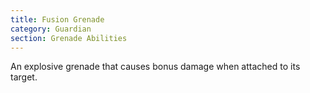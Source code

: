 ```yaml
---
title: Fusion Grenade
category: Guardian
section: Grenade Abilities
---
```


An explosive grenade that causes bonus damage when attached to its target.
